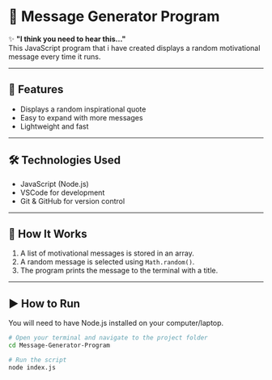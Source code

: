 # 💬 Message Generator Program

✨ **"I think you need to hear this..."**  
This JavaScript program that i have created displays a random motivational message every time it runs.

---

## 🚀 Features

- Displays a random inspirational quote
- Easy to expand with more messages
- Lightweight and fast

---

## 🛠️ Technologies Used

- JavaScript (Node.js)
- VSCode for development
- Git & GitHub for version control

---

## 🧠 How It Works

1. A list of motivational messages is stored in an array.
2. A random message is selected using `Math.random()`.
3. The program prints the message to the terminal with a title.

---

## ▶️ How to Run

You will need to have Node.js installed on your computer/laptop.

```bash
# Open your terminal and navigate to the project folder
cd Message-Generator-Program

# Run the script
node index.js
